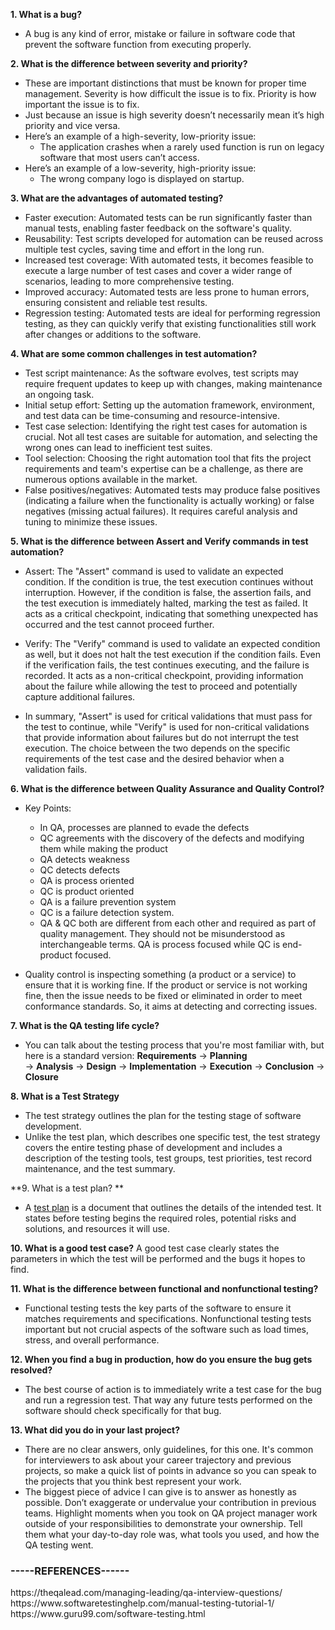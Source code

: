 **1. What is a bug?**
- A bug is any kind of error, mistake or failure in software code that prevent the software function from executing properly. 

**2. What is the difference between severity and priority?**
- These are important distinctions that must be known for proper time management. Severity is how difficult the issue is to fix. Priority is how important the issue is to fix. 
- Just because an issue is high severity doesn’t necessarily mean it’s high priority and vice versa.
- Here’s an example of a high-severity, low-priority issue:
  - The application crashes when a rarely used function is run on legacy software that most users can’t access.
- Here’s an example of a low-severity, high-priority issue:
  - The wrong company logo is displayed on startup. 

**3. What are the advantages of automated testing?**
- Faster execution: Automated tests can be run significantly faster than manual tests, enabling faster feedback on the software's quality.
- Reusability: Test scripts developed for automation can be reused across multiple test cycles, saving time and effort in the long run.
- Increased test coverage: With automated tests, it becomes feasible to execute a large number of test cases and cover a wider range of scenarios, leading to more comprehensive testing.
- Improved accuracy: Automated tests are less prone to human errors, ensuring consistent and reliable test results.
- Regression testing: Automated tests are ideal for performing regression testing, as they can quickly verify that existing functionalities still work after changes or additions to the software.

**4. What are some common challenges in test automation?**
- Test script maintenance: As the software evolves, test scripts may require frequent updates to keep up with changes, making maintenance an ongoing task.
- Initial setup effort: Setting up the automation framework, environment, and test data can be time-consuming and resource-intensive.
- Test case selection: Identifying the right test cases for automation is crucial. Not all test cases are suitable for automation, and selecting the wrong ones can lead to inefficient test suites.
- Tool selection: Choosing the right automation tool that fits the project requirements and team's expertise can be a challenge, as there are numerous options available in the market.
- False positives/negatives: Automated tests may produce false positives (indicating a failure when the functionality is actually working) or false negatives (missing actual failures). It requires careful analysis and tuning to minimize these issues.

**5. What is the difference between Assert and Verify commands in test automation?**
- Assert: The "Assert" command is used to validate an expected condition. If the condition is true, the test execution continues without interruption. However, if the condition is false, the assertion fails, and the test execution is immediately halted, marking the test as failed. It acts as a critical checkpoint, indicating that something unexpected has occurred and the test cannot proceed further.

- Verify: The "Verify" command is used to validate an expected condition as well, but it does not halt the test execution if the condition fails. Even if the verification fails, the test continues executing, and the failure is recorded. It acts as a non-critical checkpoint, providing information about the failure while allowing the test to proceed and potentially capture additional failures.

- In summary, "Assert" is used for critical validations that must pass for the test to continue, while "Verify" is used for non-critical validations that provide information about failures but do not interrupt the test execution. The choice between the two depends on the specific requirements of the test case and the desired behavior when a validation fails.

**6. What is the difference between Quality Assurance and Quality Control?**
- Key Points:
  -  In QA, processes are planned to evade the defects
  - QC agreements with the discovery of the defects and modifying them while making the product
  - QA detects weakness
  - QC detects defects
  - QA is process oriented
  - QC is product oriented
  - QA is a failure prevention system
  - QC is a failure detection system.
  - QA & QC both are different from each other and required as part of quality management. They should not be misunderstood as interchangeable terms. QA is process focused while QC is end-product focused.

- Quality control is inspecting something (a product or a service) to ensure that it is working fine. If the product or service is not working fine, then the issue needs to be fixed or eliminated in order to meet conformance standards. So, it aims at detecting and correcting issues.

**7. What is the QA testing life cycle?**
- You can talk about the testing process that you're most familiar with, but here is a standard version: 
**Requirements** 
-> **Planning**  
-> **Analysis** 
-> **Design** 
-> **Implementation** 
-> **Execution** 
-> **Conclusion** 
-> **Closure** 

**8. What is a Test Strategy**
- The test strategy outlines the plan for the testing stage of software development.
- Unlike the test plan, which describes one specific test, the test strategy covers the entire testing phase of development and includes a description of the testing tools, test groups, test priorities, test record maintenance, and the test summary. 

 **9. What is a test plan? **
- A [test plan](https://theqalead.com/topics/leadership-in-test-test-planning/) is a document that outlines the details of the intended test. It states before testing begins the required roles, potential risks and solutions, and resources it will use.

**10. What is a good test case?**
A good test case clearly states the parameters in which the test will be performed and the bugs it hopes to find. 

**11. What is the difference between functional and nonfunctional testing?**
- Functional testing tests the key parts of the software to ensure it matches requirements and specifications. Nonfunctional testing tests important but not crucial aspects of the software such as load times, stress, and overall performance. 

**12. When you find a bug in production, how do you ensure the bug gets resolved?**
- The best course of action is to immediately write a test case for the bug and run a regression test. That way any future tests performed on the software should check specifically for that bug. 

**13. What did you do in your last project?**
- There are no clear answers, only guidelines, for this one. It's common for interviewers to ask about your career trajectory and previous projects, so make a quick list of points in advance so you can speak to the projects that you think best represent your work.
- The biggest piece of advice I can give is to answer as honestly as possible. Don’t exaggerate or undervalue your contribution in previous teams. Highlight moments when you took on QA project manager work outside of your responsibilities to demonstrate your ownership. Tell them what your day-to-day role was, what tools you used, and how the QA testing went. 



<h3> -----REFERENCES------ </h3>
https://theqalead.com/managing-leading/qa-interview-questions/
https://www.softwaretestinghelp.com/manual-testing-tutorial-1/
https://www.guru99.com/software-testing.html

